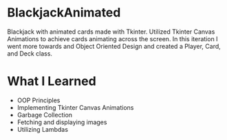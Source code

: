 # BlackjackAnimated
Blackjack with animated cards made with Tkinter. Utilized Tkinter Canvas Animations to achieve cards animating across the screen. In this iteration I went more towards and Object Oriented Design and created a Player, Card, and Deck class. 

# What I Learned 
- OOP Principles
- Implementing Tkinter Canvas Animations
- Garbage Collection
- Fetching and displaying images
- Utilizing Lambdas 
